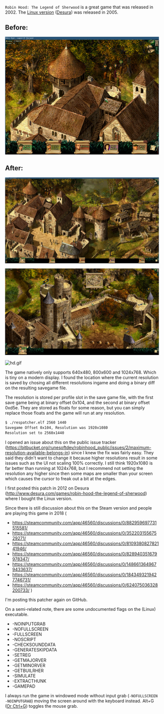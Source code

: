 `Robin Hood: The Legend of Sherwood` is a great game that was released in 2002. The [Linux version](http://www.rune-soft.com/Games/Released/Game-239/game=Robin_Hood_The_Legend_of_Sherwood-13) ([Desura](http://www.desura.com/games/robin-hood-the-legend-of-sherwood)) was released in 2005.

## Before:

![before.jpg](before.jpg)

## After:

![after.jpg](after.jpg)

![hd.jpg](hd.jpg)

![hd.gif](hd.gif)

The game natively only supports 640x480, 800x600 and 1024x768. Which is tiny on a modern display. I found the location where the current resolution is saved by chosing all different resolutions ingame and doing a binary diff on the resulting savegame file.

The resolution is stored per profile slot in the save game file, with the first save game being at binary offset 0x104, and the second at binary offset 0xd5e. They are stored as floats for some reason, but you can simply replace those floats and the game will run at any resolution.

```sh
$ ./respatcher.elf 2560 1440
Savegame Offset 0x104, Resolution was 1920x1080
Resolution set to 2560x1440
```

I opened an issue about this on the public issue tracker (https://bitbucket.org/runesoftdev/robinhood_public/issues/2/maximum-resolution-available-belongs-in) since I knew the fix was fairly easy. They said they didn't want to change it because higher resolutions result in some issues such as the UI not scaling 100% correctly. I still think 1920x1080 is far better than running at 1024x768, but I recommend not setting the resolution any higher since then some maps are smaller than your screen which causes the cursor to freak out a bit at the edges.

I first posted this patch in 2012 on Desura (http://www.desura.com/games/robin-hood-the-legend-of-sherwood) where I bought the Linux version.

Since there is still discussion about this on the Steam version and people are playing this game in 2018
(

* https://steamcommunity.com/app/46560/discussions/0/882959697731515581/
* https://steamcommunity.com/app/46560/discussions/0/35220315567529271/
* https://steamcommunity.com/app/46560/discussions/0/810938082782141946/
* https://steamcommunity.com/app/46560/discussions/0/828940351679978347/
* https://steamcommunity.com/app/46560/discussions/0/1486613649679433637/
* https://steamcommunity.com/app/46560/discussions/0/1843493219427746731/
* https://steamcommunity.com/app/46560/discussions/0/624075036328200733/
)

I'm posting this patcher again on GitHub.


On a semi-related note, there are some undocumented flags on the (Linux) executable.

* -NOINPUTGRAB
* -NOFULLSCREEN
* -FULLSCREEN
* -NOSCRIPT
* -CHECKSOUNDDATA
* -GENERATESKIPDATA
* -SETREG
* -GETMAJORVER
* -GETMINORVER
* -GETBUILRHER
* -SIMULATE
* -EXTRACTHUNK
* -GAMEPAD

I always run the game in windowed mode without input grab (`-NOFULLSCREEN -NOINPUTGRAB`) moving the screen around with the keyboard instead. Alt+G ([Or Ctrl+G](https://bitbucket.org/runesoftdev/robinhood_public/wiki/Changelog)) toggles the mouse grab.